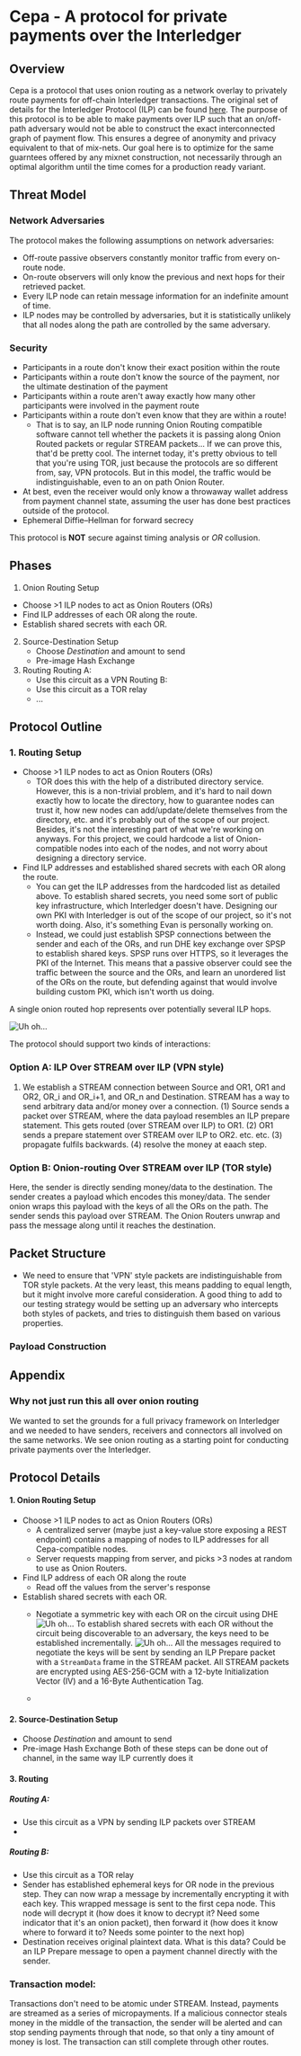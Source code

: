 # Cepa - A protocol for private payments over the Interledger

## Overview

Cepa is a protocol that uses onion routing as a network overlay to privately route payments for off-chain Interledger transactions. The original set of details for the Interledger Protocol (ILP) can be found [here](https://github.com/interledger). The purpose of this protocol is to be able to make payments over ILP such that an on/off-path adversary would not be able to construct the exact interconnected graph of payment flow. This ensures a degree of anonymity and privacy equivalent to that of mix-nets. Our goal here is to optimize for the same guarntees offered by any mixnet construction, not necessarily through an optimal algorithm until the time comes for a production ready variant.

## Threat Model

### Network Adversaries

The protocol makes the following assumptions on network adversaries:

- Off-route passive observers constantly monitor traffic from every on-route node.
- On-route observers will only know the previous and next hops for their
  retrieved packet.
- Every ILP node can retain message information for an indefinite amount of time.
- ILP nodes may be controlled by adversaries, but it is statistically unlikely that all nodes along the path are controlled by the same adversary.

### Security

- Participants in a route don't know their exact position within the route
- Participants within a route don't know the source of the payment, nor the ultimate destination of the payment
- Participants within a route aren't away exactly how many other participants were involved in the payment route
- Participants within a route don't even know that they are within a route!
    - That is to say, an ILP node running Onion Routing compatible software cannot tell whether the packets it is passing along Onion Routed packets or regular STREAM packets... If we can prove this, that'd be pretty cool. The internet today, it's pretty obvious to tell that you're using TOR, just because the protocols are so different from, say, VPN protocols. But in this model, the traffic would be indistinguishable, even to an on path Onion Router.
- At best, even the receiver would only know a throwaway wallet address from payment channel state, assuming the user has done best practices outside of the protocol.
- Ephemeral Diffie–Hellman for forward secrecy

This protocol is **NOT** secure against timing analysis or *OR* collusion.

## Phases

1. Onion Routing Setup
 - Choose >1 ILP nodes to act as Onion Routers (ORs)
 - Find ILP addresses of each OR along the route.
 - Establish shared secrets with each OR.
2. Source-Destination Setup
	- Choose *Destination* and amount to send
	- Pre-image Hash Exchange
3. Routing
    Routing A:
    - Use this circuit as a VPN
    Routing B:
    - Use this circuit as a TOR relay
	- ...

## Protocol Outline
### 1. Routing Setup
 - Choose >1 ILP nodes to act as Onion Routers (ORs)
    - TOR does this with the help of a distributed directory service. However, this is a non-trivial problem, and it's hard to nail down exactly how to locate the directory, how to guarantee nodes can trust it, how new nodes can add/update/delete themselves from the directory, etc. and it's probably out of the scope of our project. Besides, it's not the interesting part of what we're working on anyways. For this project, we could hardcode a list of Onion-compatible nodes into each of the nodes, and not worry about designing a directory service.
 - Find ILP addresses and established shared secrets with each OR along the route.
    - You can get the ILP addresses from the hardcoded list as detailed above. To establish shared secrets, you need some sort of public key infrastructure, which Interledger doesn't have. Designing our own PKI with Interledger is out of the scope of our project, so it's not worth doing. Also, it's something Evan is personally working on.
    - Instead, we could just establish SPSP connections between the sender and each of the ORs, and run DHE key exchange over SPSP to establish shared keys. SPSP runs over HTTPS, so it leverages the PKI of the Internet. This means that a passive observer could see the traffic between the source and the ORs, and learn an unordered list of the ORs on the route, but defending against that would involve building custom PKI, which isn't worth us doing.


A single onion routed hop represents over potentially several ILP hops.

![Uh oh...](img/protocol_overview.png)

The protocol should support two kinds of interactions:

### Option A: ILP Over STREAM over ILP (VPN style)

1)  We establish a STREAM connection between Source and OR1, OR1 and OR2, OR_i and OR_i+1, and OR_n and Destination.
STREAM has a way to send arbitrary data and/or money over a connection.
(1) Source sends a packet over STREAM, where the data payload resembles an ILP prepare statement. This gets routed (over STREAM over ILP) to OR1.
(2) OR1 sends a prepare statement over STREAM over ILP to OR2. etc. etc.
(3) propagate fulfils backwards.
(4) resolve the money at eaach step.

### Option B: Onion-routing Over STREAM over ILP (TOR style)

Here, the sender is directly sending money/data to the destination.
The sender creates a payload which encodes this money/data.
The sender onion wraps this payload with the keys of all the ORs on the path.
The sender sends this payload over STREAM.
The Onion Routers unwrap and pass the message along until it reaches the destination.

## Packet Structure
- We need to ensure that 'VPN' style packets are indistinguishable from TOR style packets. At the very least, this means padding to equal length, but it might involve more careful consideration. A good thing to add to our testing strategy would be setting up an adversary who intercepts both styles of packets, and tries to distinguish them based on various properties.

### Payload Construction

## Appendix

### Why not just run this all over onion routing

We wanted to set the grounds for a full privacy framework on Interledger and
we needed to have senders, receivers and connectors all involved on the same
networks. We see onion routing as a starting point for conducting private
payments over the Interledger.

## Protocol Details

#### 1. Onion Routing Setup

 - Choose >1 ILP nodes to act as Onion Routers (ORs)
	 - A centralized server (maybe just a key-value store exposing a REST endpoint) contains a mapping of nodes to ILP addresses for all Cepa-compatible nodes. 
	 - Server requests mapping from server, and picks >3 nodes at random to use as Onion Routers. 
 - Find ILP address of each OR along the route 
	 - Read off the values from the server's response
 - Establish shared secrets with each OR.
	 - Negotiate a symmetric key with each OR on the circuit using DHE
	  ![Uh oh...](img/dhke.png)
	  To establish shared secrets with each OR without the circuit being discoverable to an adversary, the keys need to be established incrementally. 
	  ![Uh oh...](img/tor_dhke.png)
	  All the messages required to negotiate the keys will be sent by sending an ILP Prepare packet with a `StreamData` frame in the STREAM packet. All STREAM packets are encrypted using AES-256-GCM with a 12-byte Initialization Vector (IV) and a 16-Byte Authentication Tag.

	 - 
#### 2. Source-Destination Setup
- Choose *Destination* and amount to send
- Pre-image Hash Exchange
Both of these steps  can be done out of channel, in the same way ILP currently does it 
#### 3. Routing
##### Routing A:
   - Use this circuit as a VPN by sending ILP packets over STREAM 
   - 
##### Routing B:
   - Use this circuit as a TOR relay
   -  Sender has established ephemeral keys for OR node in the previous step. They can now wrap a message by incrementally encrypting it with each key. This wrapped message is sent to the first cepa node. This node will decrypt it (how does it know to decrypt it? Need some indicator that it's an onion packet), then forward it (how does it know where to forward it to? Needs some pointer to the next hop)
   - Destination receives original plaintext data. What is this data? Could be an ILP Prepare message to open a payment channel directly with the sender.

### Transaction model: 
Transactions don't need to be atomic under STREAM. Instead, payments are streamed as a series of micropayments. If a malicious connector steals money in the middle of the transaction, the sender will be alerted and can stop sending payments through that node, so that only a tiny amount of money is lost. The transaction can still complete through other routes. 
